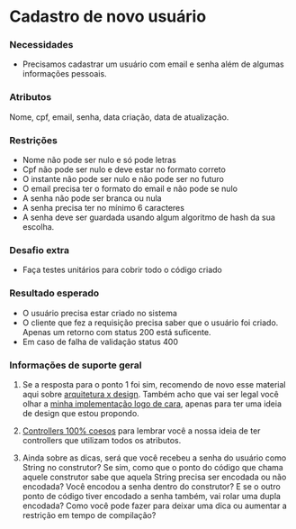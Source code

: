 # Cadastro de novo usuário

### Necessidades

* Precisamos cadastrar um usuário com email e senha além de algumas informações pessoais.


### Atributos

Nome, cpf, email, senha, data criação, data de atualização.

### Restrições

*   Nome não pode ser nulo e só pode letras
*   Cpf não pode ser nulo e deve estar no formato correto
*   O instante não pode ser nulo e não pode ser no futuro
*   O email precisa ter o formato do email e não pode se nulo
*   A senha não pode ser branca ou nula
*   A senha precisa ter no mínimo 6 caracteres
*   A senha deve ser guardada usando algum algoritmo de hash da sua escolha.

### Desafio extra

* Faça testes unitários para cobrir todo o código criado

### Resultado esperado

*  O usuário precisa estar criado no sistema
*  O cliente que fez a requisição precisa saber que o usuário foi criado. Apenas um retorno com status 200 está suficente.
*  Em caso de falha de validação status 400


### **Informações de suporte geral**

1.  Se a resposta para o ponto 1 foi sim, recomendo de novo esse material aqui sobre [arquitetura x design](https://youtu.be/HIIKgnIo7SA). Também acho que vai ser legal você olhar a [minha implementação logo de cara](https://youtu.be/1sXFbr19byA), apenas para ter uma ideia de design que estou propondo.

2.  [Controllers 100% coesos](https://youtu.be/NNKG2TFctfo) para lembrar você a nossa ideia de ter controllers que utilizam todos os atributos.

3.  Ainda sobre as dicas, será que você recebeu a senha do usuário como String no construtor? Se sim, como que o ponto do código que chama aquele construtor sabe que aquela String precisa ser encodada ou não encodada? Você encodou a senha dentro do construtor? E se o outro ponto de código tiver encodado a senha também, vai rolar uma dupla encodada? Como você pode fazer para deixar uma dica ou aumentar a restrição em tempo de compilação?
